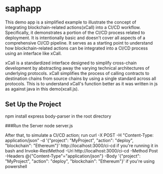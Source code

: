 # saphapp
This demo app is a simplified example to illustrate the concept of integrating blockchain-related actions(xCall) into a CI/CD workflow. Specifically, it demonstrates a portion of the CI/CD process related to deployment. It is intentionally basic and doesn't cover all aspects of a comprehensive CI/CD pipeline. It serves as a starting point to understand how blockchain-related actions can be integrated into a CI/CD process using an interface like xCall.

xCall is a standardized interface designed to simplify cross-chain development by abstracting away the varying technical architectures of underlying protocols. xCall simplifies the process of calling contracts to destination chains from source chains by using a single standard across all protocols. This is to understand xCall's function better as it was written in js as against java in this demo(xcall.js).

## Set Up the Project
npm install express body-parser in the root directory

###Run the Server
node server.js

After that, to simulate a CI/CD action; run curl -X POST -H "Content-Type: application/json" -d '{"project": "MyProject", "action": "deploy", "blockchain": "Ethereum"}' http://localhost:3000/ci-cd
if you're running it in bash and
Invoke-RestMethod -Uri http://localhost:3000/ci-cd -Method Post -Headers @{"Content-Type"="application/json"} -Body '{"project": "MyProject", "action": "deploy", "blockchain": "Ethereum"}'
if you're using powershell
